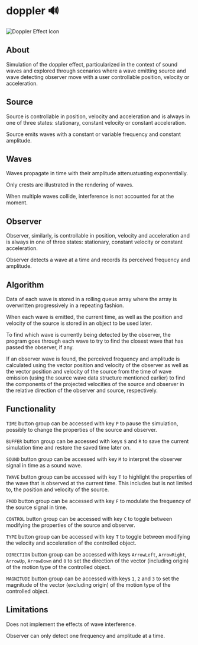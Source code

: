 # doppler 🔊

![Doppler Effect Icon](./doppler/favicon.ico)

## About

Simulation of the doppler effect, particularized in the context of sound waves and explored through scenarios where a wave emitting source and wave detecting observer move with a user controllable position, velocity or acceleration.

## Source

Source is controllable in position, velocity and acceleration and is always in one of three states: stationary, constant velocity or constant acceleration.

Source emits waves with a constant or variable frequency and constant amplitude.

## Waves

Waves propagate in time with their amplitude attenuatuating exponentially.

Only crests are illustrated in the rendering of waves.

When multiple waves collide, interference is not accounted for at the moment.

## Observer

Observer, similarly, is controllable in position, velocity and acceleration and is always in one of three states: stationary, constant velocity or constant acceleration.

Observer detects a wave at a time and records its perceived frequency and amplitude.

## Algorithm

Data of each wave is stored in a rolling queue array where the array is overwritten progressively in a repeating fashion.

When each wave is emitted, the current time, as well as the position and velocity of the source is stored in an object to be used later.

To find which wave is currently being detected by the observer, the program goes through each wave to try to find the closest wave that has passed the observer, if any.

If an observer wave is found, the perceived frequency and amplitude is calculated using the vector position and velocity of the observer as well as the vector position and velocity of the source from the time of wave emission (using the source wave data structure mentioned earlier) to find the components of the projected velocities of the source and observer in the relative direction of the observer and source, respectively.

## Functionality

`TIME` button group can be accessed with key `P` to pause the simulation, possibly to change the properties of the source and observer.

`BUFFER` button group can be accessed with keys `S` and `R` to save the current simulation time and restore the saved time later on.

`SOUND` button group can be accessed with key `M` to interpret the observer signal in time as a sound wave.

`TWAVE` button group can be accessed with key `T` to highlight the properties of the wave that is observed at the current time. This includes but is not limited to, the position and velocity of the source.

`FMOD` button group can be accessed with key `F` to modulate the frequency of the source signal in time.

`CONTROL` button group can be accessed with key `C` to toggle between modifying the properties of the source and observer.

`TYPE` button group can be accessed with key `T` to toggle between modifying the velocity and acceleration of the controlled object.

`DIRECTION` button group can be accessed with keys `ArrowLeft`, `ArrowRight`, `ArrowUp`, `ArrowDown` and `0` to set the direction of the vector (including origin) of the motion type of the controlled object.

`MAGNITUDE` button group can be accessed with keys `1`, `2` and `3` to set the magnitude of the vector (excluding origin) of the motion type of the controlled object.

## Limitations

Does not implement the effects of wave interference.

Observer can only detect one frequency and amplitude at a time.
